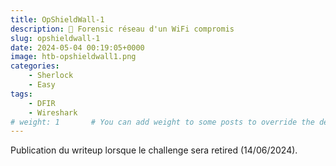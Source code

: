 ```yaml
---
title: OpShieldWall-1
description: 🛜 Forensic réseau d'un WiFi compromis
slug: opshieldwall-1
date: 2024-05-04 00:19:05+0000
image: htb-opshieldwall1.png
categories:
    - Sherlock
    - Easy
tags:
    - DFIR
    - Wireshark
# weight: 1       # You can add weight to some posts to override the default sorting (date descending)
---
```


Publication du writeup lorsque le challenge sera retired (14/06/2024).
